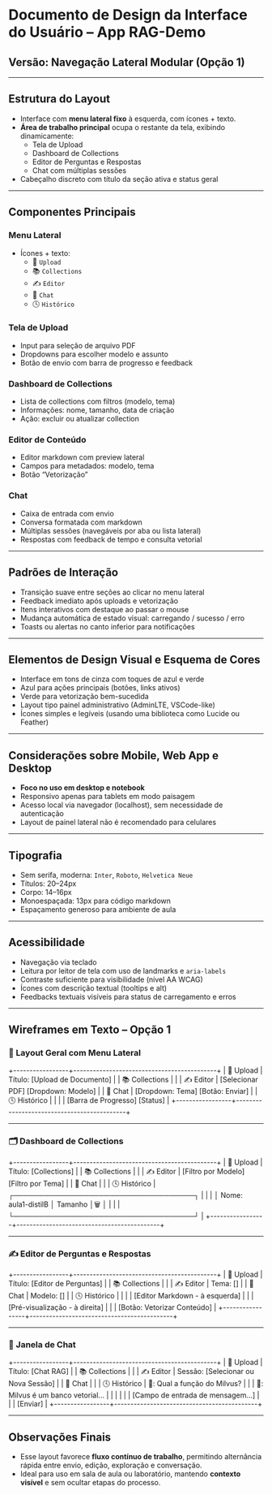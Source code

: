 # Documento de Design da Interface do Usuário – App RAG-Demo  
## Versão: Navegação Lateral Modular (Opção 1)

---

## Estrutura do Layout

- Interface com **menu lateral fixo** à esquerda, com ícones + texto.
- **Área de trabalho principal** ocupa o restante da tela, exibindo dinamicamente:
  - Tela de Upload
  - Dashboard de Collections
  - Editor de Perguntas e Respostas
  - Chat com múltiplas sessões
- Cabeçalho discreto com título da seção ativa e status geral

---

## Componentes Principais

### Menu Lateral
- Ícones + texto:  
  - 📄 `Upload`  
  - 📚 `Collections`  
  - ✍️ `Editor`  
  - 💬 `Chat`  
  - 🕓 `Histórico`  

### Tela de Upload
- Input para seleção de arquivo PDF  
- Dropdowns para escolher modelo e assunto  
- Botão de envio com barra de progresso e feedback  

### Dashboard de Collections
- Lista de collections com filtros (modelo, tema)  
- Informações: nome, tamanho, data de criação  
- Ação: excluir ou atualizar collection  

### Editor de Conteúdo
- Editor markdown com preview lateral  
- Campos para metadados: modelo, tema  
- Botão “Vetorização”  

### Chat
- Caixa de entrada com envio  
- Conversa formatada com markdown  
- Múltiplas sessões (navegáveis por aba ou lista lateral)  
- Respostas com feedback de tempo e consulta vetorial  

---

## Padrões de Interação

- Transição suave entre seções ao clicar no menu lateral  
- Feedback imediato após uploads e vetorização  
- Itens interativos com destaque ao passar o mouse  
- Mudança automática de estado visual: carregando / sucesso / erro  
- Toasts ou alertas no canto inferior para notificações  

---

## Elementos de Design Visual e Esquema de Cores

- Interface em tons de cinza com toques de azul e verde  
- Azul para ações principais (botões, links ativos)  
- Verde para vetorização bem-sucedida  
- Layout tipo painel administrativo (AdminLTE, VSCode-like)  
- Ícones simples e legíveis (usando uma biblioteca como Lucide ou Feather)  

---

## Considerações sobre Mobile, Web App e Desktop

- **Foco no uso em desktop e notebook**
- Responsivo apenas para tablets em modo paisagem  
- Acesso local via navegador (localhost), sem necessidade de autenticação  
- Layout de painel lateral não é recomendado para celulares  

---

## Tipografia

- Sem serifa, moderna: `Inter`, `Roboto`, `Helvetica Neue`  
- Títulos: 20–24px  
- Corpo: 14–16px  
- Monoespaçada: 13px para código markdown  
- Espaçamento generoso para ambiente de aula  

---

## Acessibilidade

- Navegação via teclado  
- Leitura por leitor de tela com uso de landmarks e `aria-labels`  
- Contraste suficiente para visibilidade (nível AA WCAG)  
- Ícones com descrição textual (tooltips e alt)  
- Feedbacks textuais visíveis para status de carregamento e erros  

---

## Wireframes em Texto – Opção 1

### 🧭 Layout Geral com Menu Lateral

+-----------------+--------------------------------------------+
| 📄 Upload | Título: [Upload de Documento] |
| 📚 Collections | |
| ✍️ Editor | [Selecionar PDF] [Dropdown: Modelo] |
| 💬 Chat | [Dropdown: Tema] [Botão: Enviar] |
| 🕓 Histórico | |
| | [Barra de Progresso] [Status] |
+-----------------+--------------------------------------------+

---

### 🗂️ Dashboard de Collections

+-----------------+--------------------------------------------+
| 📄 Upload | Título: [Collections] |
| 📚 Collections | |
| ✍️ Editor | [Filtro por Modelo] [Filtro por Tema] |
| 💬 Chat | |
| 🕓 Histórico | ┌────────────────────────────────────┐ |
| | │ Nome: aula1-distilB │ Tamanho │🗑️ │ |
| | └────────────────────────────────────┘ |
+-----------------+--------------------------------------------+

---

### ✍️ Editor de Perguntas e Respostas

+-----------------+--------------------------------------------+
| 📄 Upload | Título: [Editor de Perguntas] |
| 📚 Collections | |
| ✍️ Editor | Tema: [] |
| 💬 Chat | Modelo: [] |
| 🕓 Histórico | |
| | [Editor Markdown - à esquerda] |
| | [Pré-visualização - à direita] |
| | [Botão: Vetorizar Conteúdo] |
+-----------------+--------------------------------------------+

---

### 💬 Janela de Chat

+-----------------+--------------------------------------------+
| 📄 Upload | Título: [Chat RAG] |
| 📚 Collections | |
| ✍️ Editor | Sessão: [Selecionar ou Nova Sessão] |
| 💬 Chat | |
| 🕓 Histórico | 🧑: Qual a função do Milvus? |
| | 🤖: Milvus é um banco vetorial... |
| | |
| | [Campo de entrada de mensagem...] |
| | [Enviar] |
+-----------------+--------------------------------------------+

---

## Observações Finais

- Esse layout favorece **fluxo contínuo de trabalho**, permitindo alternância rápida entre envio, edição, exploração e conversação.
- Ideal para uso em sala de aula ou laboratório, mantendo **contexto visível** e sem ocultar etapas do processo.

